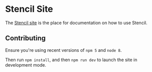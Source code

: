 # Stencil Site

The [Stencil site](https://stenciljs.com/) is the place for documentation on how to use Stencil.

## Contributing

Ensure you're using recent versions of `npm 5` and `node 8`.

Then run `npm install`, and then `npm run dev` to launch the site in development mode.
